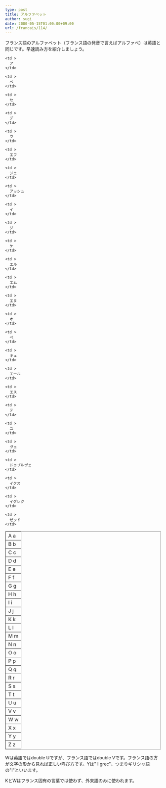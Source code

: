 ```yaml
---
type: post
title: アルファベット
author: sugi
date: 2000-05-15T01:00:00+09:00
url: /francais/114/
---
```

フランス語のアルファベット（フランス語の発音で言えばアルファベ）は英語と同じです。早速読み方を紹介しましょう。

<table  frame="box" rules="all">
  <tr>
    <td >
      A a
    </td>
    
    <td >
      ア
    </td>
  </tr>
  
  <tr>
    <td >
      B b
    </td>
    
    <td >
      ベ
    </td>
  </tr>
  
  <tr>
    <td >
      C c
    </td>
    
    <td >
      セ
    </td>
  </tr>
  
  <tr>
    <td >
      D d
    </td>
    
    <td >
      デ
    </td>
  </tr>
  
  <tr>
    <td >
      E e
    </td>
    
    <td >
      ウ
    </td>
  </tr>
  
  <tr>
    <td >
      F f
    </td>
    
    <td >
      エフ
    </td>
  </tr>
  
  <tr>
    <td >
      G g
    </td>
    
    <td >
      ジェ
    </td>
  </tr>
  
  <tr>
    <td >
      H h
    </td>
    
    <td >
      アッシュ
    </td>
  </tr>
  
  <tr>
    <td >
      I i
    </td>
    
    <td >
      イ
    </td>
  </tr>
  
  <tr>
    <td >
      J j
    </td>
    
    <td >
      ジ
    </td>
  </tr>
  
  <tr>
    <td >
      K k
    </td>
    
    <td >
      ケ
    </td>
  </tr>
  
  <tr>
    <td >
      L l
    </td>
    
    <td >
      エル
    </td>
  </tr>
  
  <tr>
    <td >
      M m
    </td>
    
    <td >
      エム
    </td>
  </tr>
  
  <tr>
    <td >
      N n
    </td>
    
    <td >
      エヌ
    </td>
  </tr>
  
  <tr>
    <td >
      O o
    </td>
    
    <td >
      オ
    </td>
  </tr>
  
  <tr>
    <td >
      P p
    </td>
    
    <td >
      ペ
    </td>
  </tr>
  
  <tr>
    <td >
      Q q
    </td>
    
    <td >
      キュ
    </td>
  </tr>
  
  <tr>
    <td >
      R r
    </td>
    
    <td >
      エール
    </td>
  </tr>
  
  <tr>
    <td >
      S s
    </td>
    
    <td >
      エス
    </td>
  </tr>
  
  <tr>
    <td >
      T t
    </td>
    
    <td >
      テ
    </td>
  </tr>
  
  <tr>
    <td >
      U u
    </td>
    
    <td >
      ユ
    </td>
  </tr>
  
  <tr>
    <td >
      V v
    </td>
    
    <td >
      ヴェ
    </td>
  </tr>
  
  <tr>
    <td >
      W w
    </td>
    
    <td >
      ドゥブルヴェ
    </td>
  </tr>
  
  <tr>
    <td >
      X x
    </td>
    
    <td >
      イクス
    </td>
  </tr>
  
  <tr>
    <td >
      Y y
    </td>
    
    <td >
      イグレク
    </td>
  </tr>
  
  <tr>
    <td >
      Z z
    </td>
    
    <td >
      ゼッド
    </td>
  </tr>
</table>

Wは英語ではdouble Uですが、フランス語ではdouble Vです。フランス語の方が文字の形から見れば正しい呼び方です。Yは" I grec"、つまりギリシャ語の"I"といいます。

KとWはフランス固有の言葉では使わず、外来語のみに使われます。
